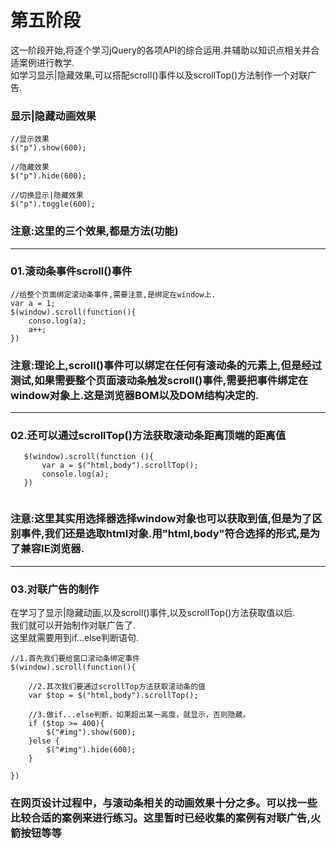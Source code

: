 # 第五阶段  
这一阶段开始,将逐个学习jQuery的各项API的综合运用.并辅助以知识点相关并合适案例进行教学.  
如学习显示|隐藏效果,可以搭配scroll()事件以及scrollTop()方法制作一个对联广告.
### 显示|隐藏动画效果

```
//显示效果
$("p").show(600);

//隐藏效果
$("p").hide(600);

//切换显示|隐藏效果
$("p").toggle(600);
```
### 注意:这里的三个效果,都是方法(功能)

---
### 01.滚动条事件scroll()事件

```
//给整个页面绑定滚动条事件,需要注意,是绑定在window上.
var a = 1;
$(window).scroll(function(){
    conso.log(a);
    a++;
})
```
### 注意:理论上,scroll()事件可以绑定在任何有滚动条的元素上,但是经过测试,如果需要整个页面滚动条触发scroll()事件,需要把事件绑定在window对象上.这是浏览器BOM以及DOM结构决定的.  

---
### 02.还可以通过scrollTop()方法获取滚动条距离顶端的距离值

```
   $(window).scroll(function (){
	   var a = $("html,body").scrollTop();
	   console.log(a);
   }) 
   
```
### 注意:这里其实用选择器选择window对象也可以获取到值,但是为了区别事件,我们还是选取html对象.用"html,body"符合选择的形式,是为了兼容IE浏览器.  

---
### 03.对联广告的制作  
在学习了显示|隐藏动画,以及scroll()事件,以及scrollTop()方法获取值以后.  
我们就可以开始制作对联广告了.  
这里就需要用到if...else判断语句.

```
//1.首先我们要给窗口滚动条绑定事件
$(window).scroll(function(){

    //2.其次我们要通过scrollTop方法获取滚动条的值
    var $top = $("html,body").scrollTop();
    
    //3.做if...else判断，如果超出某一高度，就显示，否则隐藏。
    if ($top >= 400){
        $("#img").show(600);
    }else {
        $("#img").hide(600);
    }

})

```
### 在网页设计过程中，与滚动条相关的动画效果十分之多。可以找一些比较合适的案例来进行练习。这里暂时已经收集的案例有对联广告,火箭按钮等等